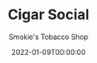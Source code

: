---
title: Cigar Social
subtitle: Smokie's Tobacco Shop
location: https://g.page/smokies-tobacco-shop-cigar-lou?share
date: 2022-01-09T00:00:00
time: 12:00pm-4:00pm
layout: single
section: events
venue_logo: "smokies-cigar-logo.jpg"
summary: 
pics:
  - slide-1.jpg
  - slide-2.jpg
  - slide-3.jpg
  - slide-4.jpg
  - slide-5.jpg
---